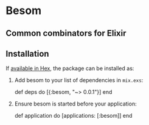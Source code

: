 # Besom
## Common combinators for Elixir

## Installation

If [available in Hex](https://hex.pm/docs/publish), the package can be installed as:

  1. Add besom to your list of dependencies in `mix.exs`:

        def deps do
          [{:besom, "~> 0.0.1"}]
        end

  2. Ensure besom is started before your application:

        def application do
          [applications: [:besom]]
        end
